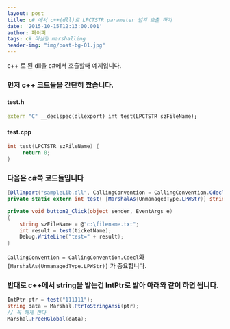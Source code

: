 ```yaml
---
layout: post
title: c# 에서 c++(dll)로 LPCTSTR parameter 넘겨 호출 하기
date: '2015-10-15T12:13:00.001'
author: 페이퍼
tags: c# 마샬링 marshalling
header-img: "img/post-bg-01.jpg"
---
```

c++ 로 된 dll을 c#에서 호출할때 예제입니다.

### 먼저 c++ 코드들을 간단히 짰습니다.
#### test.h
```cpp
extern "C" __declspec(dllexport) int test(LPCTSTR szFileName);
```

#### test.cpp
```cpp
int test(LPCTSTR szFileName) {
     return 0;
}
```

### 다음은 c#쪽 코드들입니다
```csharp
[DllImport("sampleLib.dll", CallingConvention = CallingConvention.Cdecl)]
private static extern int test( [MarshalAs(UnmanagedType.LPWStr)] string szFileName);

private void button2_Click(object sender, EventArgs e)
{
    string szFileName = @"c:\filename.txt";
    int result = test(ticketName);
    Debug.WriteLine("test=" + result);
}
```

```CallingConvention = CallingConvention.Cdecl```와 ```[MarshalAs(UnmanagedType.LPWStr)]``` 가 중요합니다.

### 반대로 c++에서 string을 받는건 IntPtr로 받아 아래와 같이 하면 됩니다.
```csharp
IntPtr ptr = test("111111");
string data = Marshal.PtrToStringAnsi(ptr);
// 꼭 해제 한다
Marshal.FreeHGlobal(data);
```

